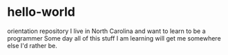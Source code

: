 # hello-world
orientation repository
I live in North Carolina and want to learn to be a programmer
Some day all of this stuff I am learning will get me somewhere else I'd rather be.
